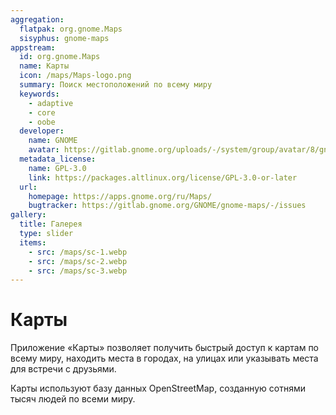 ```yaml
---
aggregation:
  flatpak: org.gnome.Maps
  sisyphus: gnome-maps
appstream:
  id: org.gnome.Maps
  name: Карты
  icon: /maps/Maps-logo.png
  summary: Поиск местоположений по всему миру
  keywords:
    - adaptive
    - core
    - oobe
  developer:
    name: GNOME
    avatar: https://gitlab.gnome.org/uploads/-/system/group/avatar/8/gnomelogo.png?width=48
  metadata_license:
    name: GPL-3.0
    link: https://packages.altlinux.org/license/GPL-3.0-or-later
  url:
    homepage: https://apps.gnome.org/ru/Maps/
    bugtracker: https://gitlab.gnome.org/GNOME/gnome-maps/-/issues
gallery:
  title: Галерея
  type: slider
  items:
    - src: /maps/sc-1.webp
    - src: /maps/sc-2.webp
    - src: /maps/sc-3.webp
---
```


# Карты

Приложение «Карты» позволяет получить быстрый доступ к картам по всему миру, находить места в городах, на улицах или указывать места для встречи с друзьями.

Карты используют базу данных OpenStreetMap, созданную сотнями тысяч людей по всеми миру.

<AGWGallery />

<!--@include: @apps/.parts/install/content-repo.md-->
<!--@include: @apps/.parts/install/content-flatpak.md-->
